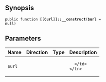 ## Synopsis

<code>public function <b>[[Curl]]::__construct</b>(<b>$url</b> = null)</code>

## Parameters

<table>
  <thead>
    <tr>
      <th>Name</th>
      <th>Direction</th>
      <th>Type</th>
      <th>Description</th>
    </tr>
  </thead>
  <tbody>
    <tr>
      <td><code>$url</code>
      <td><i></i></td>
      <td></td>
      <td>

      </td>
    </tr>
  </tbody>
</table>

